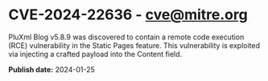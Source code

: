 # CVE-2024-22636 - cve@mitre.org

PluXml Blog v5.8.9 was discovered to contain a remote code execution (RCE) vulnerability in the Static Pages feature. This vulnerability is exploited via injecting a crafted payload into the Content field.

**Publish date:** 2024-01-25
